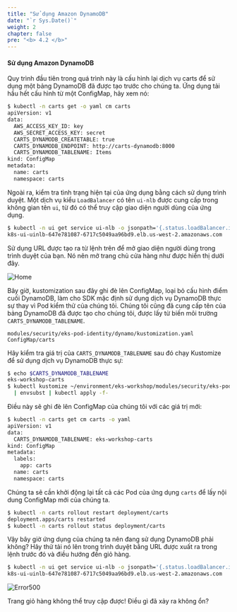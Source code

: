 ```yaml
---
title: "Sử dụng Amazon DynamoDB"
date: "`r Sys.Date()`"
weight: 2
chapter: false
pre: "<b> 4.2 </b>"
---
```


#### Sử dụng Amazon DynamoDB

Quy trình đầu tiên trong quá trình này là cấu hình lại dịch vụ carts để sử dụng một bảng DynamoDB đã được tạo trước cho chúng ta. Ứng dụng tải hầu hết cấu hình từ một ConfigMap, hãy xem nó:

```bash
$ kubectl -n carts get -o yaml cm carts
apiVersion: v1
data:
  AWS_ACCESS_KEY_ID: key
  AWS_SECRET_ACCESS_KEY: secret
  CARTS_DYNAMODB_CREATETABLE: true
  CARTS_DYNAMODB_ENDPOINT: http://carts-dynamodb:8000
  CARTS_DYNAMODB_TABLENAME: Items
kind: ConfigMap
metadata:
  name: carts
  namespace: carts
```

Ngoài ra, kiểm tra tình trạng hiện tại của ứng dụng bằng cách sử dụng trình duyệt. Một dịch vụ kiểu `LoadBalancer` có tên `ui-nlb` được cung cấp trong không gian tên `ui`, từ đó có thể truy cập giao diện người dùng của ứng dụng.

```bash
$ kubectl -n ui get service ui-nlb -o jsonpath='{.status.loadBalancer.ingress[*].hostname}{"\n"}'
k8s-ui-uinlb-647e781087-6717c5049aa96bd9.elb.us-west-2.amazonaws.com
```

Sử dụng URL được tạo ra từ lệnh trên để mở giao diện người dùng trong trình duyệt của bạn. Nó nên mở trang chủ cửa hàng như được hiển thị dưới đây.

![Home](../../../static/img/sample-app-screens/home.png)

Bây giờ, kustomization sau đây ghi đè lên ConfigMap, loại bỏ cấu hình điểm cuối DynamoDB, làm cho SDK mặc định sử dụng dịch vụ DynamoDB thực sự thay vì Pod kiểm thử của chúng tôi. Chúng tôi cũng đã cung cấp tên của bảng DynamoDB đã được tạo cho chúng tôi, được lấy từ biến môi trường `CARTS_DYNAMODB_TABLENAME`.

```kustomization
modules/security/eks-pod-identity/dynamo/kustomization.yaml
ConfigMap/carts
```

Hãy kiểm tra giá trị của `CARTS_DYNAMODB_TABLENAME` sau đó chạy Kustomize để sử dụng dịch vụ DynamoDB thực sự:

```bash
$ echo $CARTS_DYNAMODB_TABLENAME
eks-workshop-carts
$ kubectl kustomize ~/environment/eks-workshop/modules/security/eks-pod-identity/dynamo \
  | envsubst | kubectl apply -f-
```

Điều này sẽ ghi đè lên ConfigMap của chúng tôi với các giá trị mới:

```bash
$ kubectl -n carts get cm carts -o yaml
apiVersion: v1
data:
  CARTS_DYNAMODB_TABLENAME: eks-workshop-carts
kind: ConfigMap
metadata:
  labels:
    app: carts
  name: carts
  namespace: carts
```

Chúng ta sẽ cần khởi động lại tất cả các Pod của ứng dụng `carts` để lấy nội dung ConfigMap mới của chúng ta.

```bash hook=enable-dynamo hookTimeout=430
$ kubectl -n carts rollout restart deployment/carts
deployment.apps/carts restarted
$ kubectl -n carts rollout status deployment/carts
```

Vậy bây giờ ứng dụng của chúng ta nên đang sử dụng DynamoDB phải không? Hãy thử tải nó lên trong trình duyệt bằng URL được xuất ra trong lệnh trước đó và điều hướng đến giỏ hàng.

```bash
$ kubectl -n ui get service ui-nlb -o jsonpath='{.status.loadBalancer.ingress[*].hostname}{"\n"}'
k8s-ui-uinlb-647e781087-6717c5049aa96bd9.elb.us-west-2.amazonaws.com
```

![Error500](../../../static/img/sample-app-screens/error-500.png)

Trang giỏ hàng không thể truy cập được! Điều gì đã xảy ra không ổn?